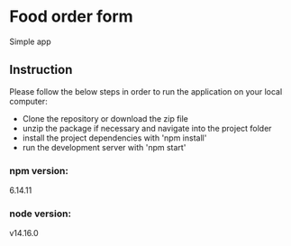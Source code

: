 # Food order form

Simple app

## Instruction

Please follow the below steps in order to run the application on your local computer:

- Clone the repository or download the zip file
- unzip the package if necessary and navigate into the project folder
- install the project dependencies with 'npm install'
- run the development server with 'npm start'

### npm version:

6.14.11

### node version:

v14.16.0
